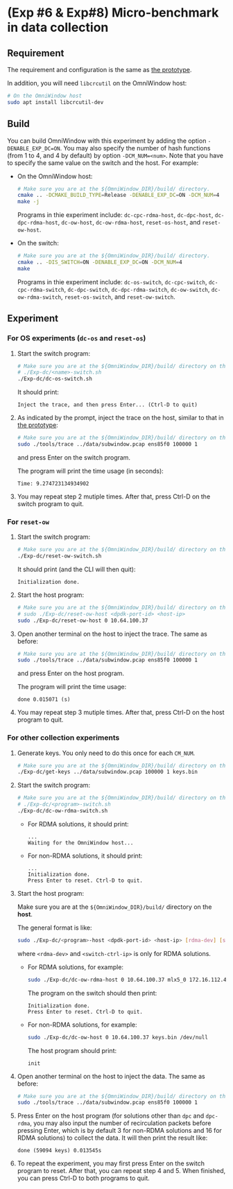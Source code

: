 # (Exp #6 \& Exp#8) Micro-benchmark in data collection

## Requirement

The requirement and configuration is the same as [the prototype](../README.md).

In addition, you will need `libcrcutil` on the OmniWindow host:
```sh
# On the OmniWindow host
sudo apt install libcrcutil-dev
```

## Build

You can build OmniWindow with this experiment by adding the option `-DENABLE_EXP_DC=ON`. You may also specify the number of hash functions (from 1 to 4, and 4 by default) by option `-DCM_NUM=<num>`. Note that you have to specify the same value on the switch and the host. For example:

- On the OmniWindow host:

    ```sh
    # Make sure you are at the ${OmniWindow_DIR}/build/ directory.
    cmake .. -DCMAKE_BUILD_TYPE=Release -DENABLE_EXP_DC=ON -DCM_NUM=4
    make -j
    ```

    Programs in thie experiment include: `dc-cpc-rdma-host`, `dc-dpc-host`, `dc-dpc-rdma-host`, `dc-ow-host`, `dc-ow-rdma-host`, `reset-os-host`, and `reset-ow-host`.

- On the switch:

    ```sh
    # Make sure you are at the ${OmniWindow_DIR}/build/ directory.
    cmake .. -DIS_SWITCH=ON -DENABLE_EXP_DC=ON -DCM_NUM=4
    make
    ```

    Programs in thie experiment include: `dc-os-switch`, `dc-cpc-switch`, `dc-cpc-rdma-switch`, `dc-dpc-switch`, `dc-dpc-rdma-switch`, `dc-ow-switch`, `dc-ow-rdma-switch`, `reset-os-switch`, and `reset-ow-switch`.

## Experiment

### For OS experiments (`dc-os` and `reset-os`)

1. Start the switch program:
    ```sh
    # Make sure you are at the ${OmniWindow_DIR}/build/ directory on the swtich.
    # ./Exp-dc/<name>-switch.sh
    ./Exp-dc/dc-os-switch.sh
    ```
    It should print:
    ```
    Inject the trace, and then press Enter... (Ctrl-D to quit)
    ```

2. As indicated by the prompt, inject the trace on the host, similar to that in [the prototype](../README.md):
    ```sh
    # Make sure you are at the ${OmniWindow_DIR}/build/ directory on the OmniWindow host.
    sudo ./tools/trace ../data/subwindow.pcap ens85f0 100000 1
    ```
    and press Enter on the switch program.

    The program will print the time usage (in seconds):
    ```
    Time: 9.274723134934902
    ```

3. You may repeat step 2 mutiple times. After that, press Ctrl-D on the switch program to quit.

### For `reset-ow`

1. Start the switch program:
    ```sh
    # Make sure you are at the ${OmniWindow_DIR}/build/ directory on the swtich.
    ./Exp-dc/reset-ow-switch.sh
    ```

    It should print (and the CLI will then quit):
    ```
    Initialization done.
    ```

2. Start the host program:
    ```sh
    # Make sure you are at the ${OmniWindow_DIR}/build/ directory on the host.
    # sudo ./Exp-dc/reset-ow-host <dpdk-port-id> <host-ip>
    sudo ./Exp-dc/reset-ow-host 0 10.64.100.37
    ```

3. Open another terminal on the host to inject the trace. The same as before:
    ```sh
    # Make sure you are at the ${OmniWindow_DIR}/build/ directory on the OmniWindow host.
    sudo ./tools/trace ../data/subwindow.pcap ens85f0 100000 1
    ```
    and press Enter on the host program.

    The program will print the time usage:
    ```
    done 0.015071 (s)
    ```

4. You may repeat step 3 mutiple times. After that, press Ctrl-D on the host program to quit.

### For other collection experiments

1. Generate keys. You only need to do this once for each `CM_NUM`.
    ```sh
    # Make sure you are at the ${OmniWindow_DIR}/build/ directory on the host.
    ./Exp-dc/get-keys ../data/subwindow.pcap 100000 1 keys.bin
    ```

2. Start the switch program:
    ```sh
    # Make sure you are at the ${OmniWindow_DIR}/build/ directory on the swtich.
    # ./Exp-dc/<program>-switch.sh
    ./Exp-dc/dc-ow-rdma-switch.sh
    ```
    - For RDMA solutions, it should print:

        ```
        ...
        Waiting for the OmniWindow host...
        ```
    - For non-RDMA solutions, it should print:

        ```
        ...
        Initialization done.
        Press Enter to reset. Ctrl-D to quit.
        ```

3. Start the host program:

    Make sure you are at the `${OmniWindow_DIR}/build/` directory on the **host**.

    The general format is like:
    ```sh
    sudo ./Exp-dc/<program>-host <dpdk-port-id> <host-ip> [rdma-dev] [switch-ctrl-ip] <input-keys> <result-path>
    ```
    where `<rdma-dev>` and `<switch-ctrl-ip>` is only for RDMA solutions.
    - For RDMA solutions, for example:

        ```sh
        sudo ./Exp-dc/dc-ow-rdma-host 0 10.64.100.37 mlx5_0 172.16.112.45 keys.bin /dev/null
        ```
        The program on the switch should then print:
        ```
        Initialization done.
        Press Enter to reset. Ctrl-D to quit.
        ```
    - For non-RDMA solutions, for example:

        ```sh
        sudo ./Exp-dc/dc-ow-host 0 10.64.100.37 keys.bin /dev/null
        ```
        The host program should print:
        ```
        init
        ```

4. Open another terminal on the host to inject the data. The same as before:
    ```sh
    # Make sure you are at the ${OmniWindow_DIR}/build/ directory on the OmniWindow host.
    sudo ./tools/trace ../data/subwindow.pcap ens85f0 100000 1
    ```

5. Press Enter on the host program (for solutions other than `dpc` and `dpc-rdma`, you may also input the number of recirculation packets before pressing Enter, which is by default 3 for non-RDMA solutions and 16 for RDMA solutions) to collect the data. It will then print the result like:
    ```
    done (59094 keys) 0.013545s
    ```

6. To repeat the experiment, you may first press Enter on the switch program to reset. After that, you can repeat step 4 and 5. When finished, you can press Ctrl-D to both programs to quit.
